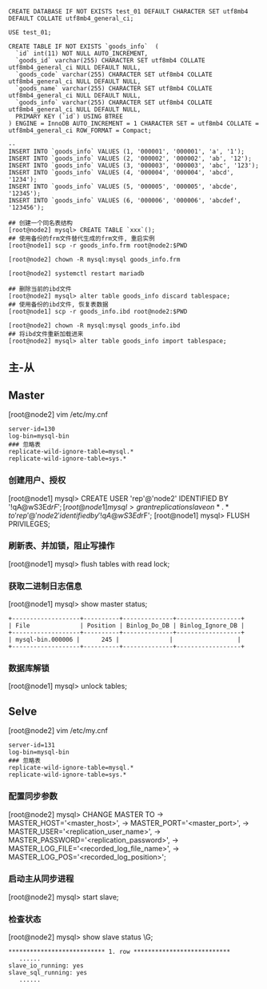 ```
CREATE DATABASE IF NOT EXISTS test_01 DEFAULT CHARACTER SET utf8mb4 DEFAULT COLLATE utf8mb4_general_ci;

USE test_01;

CREATE TABLE IF NOT EXISTS `goods_info`  (
  `id` int(11) NOT NULL AUTO_INCREMENT,
  `goods_id` varchar(255) CHARACTER SET utf8mb4 COLLATE utf8mb4_general_ci NULL DEFAULT NULL,
  `goods_code` varchar(255) CHARACTER SET utf8mb4 COLLATE utf8mb4_general_ci NULL DEFAULT NULL,
  `goods_name` varchar(255) CHARACTER SET utf8mb4 COLLATE utf8mb4_general_ci NULL DEFAULT NULL,
  `goods_info` varchar(255) CHARACTER SET utf8mb4 COLLATE utf8mb4_general_ci NULL DEFAULT NULL,
  PRIMARY KEY (`id`) USING BTREE
) ENGINE = InnoDB AUTO_INCREMENT = 1 CHARACTER SET = utf8mb4 COLLATE = utf8mb4_general_ci ROW_FORMAT = Compact;

-- 
INSERT INTO `goods_info` VALUES (1, '000001', '000001', 'a', '1');
INSERT INTO `goods_info` VALUES (2, '000002', '000002', 'ab', '12');
INSERT INTO `goods_info` VALUES (3, '000003', '000003', 'abc', '123');
INSERT INTO `goods_info` VALUES (4, '000004', '000004', 'abcd', '1234');
INSERT INTO `goods_info` VALUES (5, '000005', '000005', 'abcde', '12345');
INSERT INTO `goods_info` VALUES (6, '000006', '000006', 'abcdef', '123456');
```

```
## 创建一个同名表结构
[root@node2] mysql> CREATE TABLE `xxx`();
## 使用备份的frm文件替代生成的frm文件, 重启实例
[root@node1] scp -r goods_info.frm root@node2:$PWD

[root@node2] chown -R mysql:mysql goods_info.frm

[root@node2] systemctl restart mariadb

## 删除当前的ibd文件
[root@node2] mysql> alter table goods_info discard tablespace;
## 使用备份的ibd文件, 恢复表数据
[root@node1] scp -r goods_info.ibd root@node2:$PWD

[root@node2] chown -R mysql:mysql goods_info.ibd
## 将ibd文件重新加载进来
[root@node2] mysql> alter table goods_info import tablespace;
```



## 主-从

## Master
[root@node2] vim /etc/my.cnf
```
server-id=130
log-bin=mysql-bin
### 忽略表
replicate-wild-ignore-table=mysql.*
replicate-wild-ignore-table=sys.*
```

### 创建用户、授权
[root@node1] mysql> CREATE USER 'rep'@'node2' IDENTIFIED BY '!qA@wS3Ed$rF';
[root@node1] mysql> grant replication slave on *.* to 'rep'@'node2' identified by '!qA@wS3Ed$rF';
[root@node1] mysql> FLUSH PRIVILEGES;

### 刷新表、并加锁，阻止写操作
[root@node1] mysql> flush tables with read lock;

### 获取二进制日志信息
[root@node1] mysql> show master status;
```
+-------------------+----------+--------------+------------------+
| File              | Position | Binlog_Do_DB | Binlog_Ignore_DB |
+-------------------+----------+--------------+------------------+
| mysql-bin.000006 |      245 |              |                  |
+-------------------+----------+--------------+------------------+
```

### 数据库解锁
[root@node1] mysql> unlock tables;


## Selve

[root@node2] vim /etc/my.cnf
```
server-id=131
log-bin=mysql-bin
### 忽略表
replicate-wild-ignore-table=mysql.*
replicate-wild-ignore-table=sys.*
```

### 配置同步参数
[root@node2] mysql> CHANGE MASTER TO 
				-> MASTER_HOST='<master_host>', 
				-> MASTER_PORT='<master_port>', 
				-> MASTER_USER='<replication_user_name>', 
				-> MASTER_PASSWORD='<replication_password>', 
				-> MASTER_LOG_FILE='<recorded_log_file_name>',
				-> MASTER_LOG_POS='<recorded_log_position>';

### 启动主从同步进程
[root@node2] mysql> start slave;

### 检查状态
[root@node2] mysql> show slave status \G;
```
*************************** 1. row ***************************
   ......
slave_io_running: yes
slave_sql_running: yes
   ......
```
